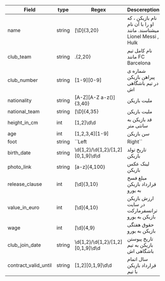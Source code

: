 Field |  type   | Regex | Descereption
----- |---------|-------|--------------
name |  string  | [\D]{3,20} | نام بازیکن ، که او را با آن نام میشناسند. مانند Lionel Messi , Hulk
club_team |  string  | .{2,20} | نام کامل تیم مانند FC Barcelona
club_number |  string  | [1-9][0-9] | شماره ی پیراهن بازیکن در تیم باشگاهی اش
nationality |  string  | [A-Z][A-Z a-z\(\)]{3,40} | ملیت بازیکن
national_team |  string  | [\D]{4,35} | ملیت بازیکن
height_in_cm |  int  | [1,2]\d\d | قد بازیکن به سانتی متر
age |  int  | [1,2,3,4][1-9] | سن بازیکن
foot |  string  | ``Left|Right`` | پای تخصصی بازیکن (چپ یا راست) 
birth_date |  string  | \d{1,2}/\d{1,2}/[1,2][0,1,9]\d\d | تاریخ تولد بازیکن
photo_link |  string  | [a-z]{4,100} | لینک عکس بازیکن
release_clause |  int  | [\d]{3,10} | مبلغ فسخ قرارداد بازیکن به یورو
value_in_euro |  int  | [\d]{4,10} | ارزش بازیکن در سایت ترانسفرمارکت بازیکن به یورو
wage |  int  | [\d]{4,9} | حقوق هفتگی بازیکن به یورو
club_join_date |  string  | \d{1,2}/\d{1,2}/[1,2][0,1,9]\d\d | تاریخ پیوستن بازیکن به تیم باشگاهی اش
contract_valid_until |  string  | [1,2][0,1,9]\d\d | سال اتمام قرارداد بازیکن با تیم
